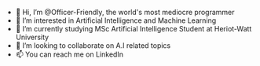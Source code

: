 - 👋 Hi, I’m @Officer-Friendly, the world's most mediocre programmer
- 👀 I’m interested in Artificial Intelligence and Machine Learning
- 🌱 I’m currently studying MSc Artificial Intelligence Student at Heriot-Watt University
- 💞️ I’m looking to collaborate on A.I related topics
- 📫 You can reach me on LinkedIn
